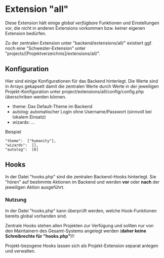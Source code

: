 # Extension "all"

Diese Extension hält einige *global verfügbare* Funktionen und Einstellungen vor, die nicht in anderen Extensions vorkommen bzw. keiner eigenen Extension bedürfen.

Zu der zentralen Extension unter "backend/extensions/all/" existiert ggf. noch eine "Schwester-Extension" unter "projects/[Projektverzeichnis]/extensions/all/".

## Konfiguration

Hier sind einige Konfigurationen für das Backend hinterlegt. Die Werte sind in Arrays gekapselt damit die zentralen Werte durch Werte in der jeweiligen Projekt-Konfiguration unter project/extensions/all/config/config.php überschriben werden können.

* theme: Das Default-Theme im Backend
* autolog: automatischer Login ohne Username/Passwort (sinnvoll bei lokalem Einsatz)
* wizards: ...

Beispiel

	"theme":  ["humanity"],
	"wizards":  [],
	"autolog":  [0]

## Hooks

In der Datei "hooks.php" sind die zentralen Backend-Hooks hinterlegt. Sie "hören" auf bestimmte Aktionen im Backend und werden **vor** oder **nach** der jeweiligen Aktion ausgeführt.

### Nutzung

In der Datei "hooks.php" kann überprüft werden, welche Hook-Funktionen bereits global vorhanden sind. 

Zentrale Hooks stehen allen Projekten zur Verfügung und sollten nur von den Maintainern des Gesamt-Systems angelegt werden (**daher keine Schreibrechte für "hooks.php"**)!!

Projekt-bezogene Hooks lassen sich als Projekt-Extension separat anlegen und verwalten.
